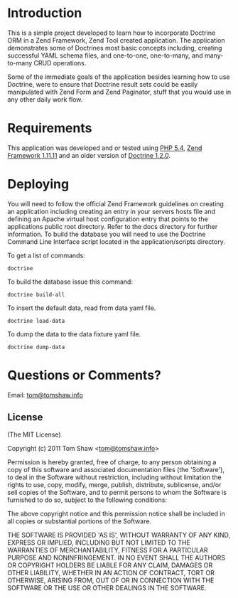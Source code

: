# Introduction

This is a simple project developed to learn how to incorporate Doctrine ORM in a Zend Framework, Zend Tool created application. The application demonstrates some of Doctrines most basic concepts including, creating successful YAML schema files, and one-to-one, one-to-many, and many-to-many CRUD operations.

Some of the immediate goals of the application besides learning how to use Doctrine, were to ensure that Doctrine result sets could be easily manipulated with Zend Form and Zend Paginator, stuff that you would use in any other daily work flow. 

# Requirements

This application was developed and or tested using [PHP 5.4](http://www.php.net), [Zend Framework 1.11.11](http://framework.zend.com) and an older version of [Doctrine 1.2.0](http://www.doctrine-project.org/). 

# Deploying

You will need to follow the official Zend Framework guidelines on creating an application including creating an entry in your servers hosts file and defining an Apache virtual host configuration entry that points to the applications public root directory. Refer to the docs directory for further information. To build the database you will need to use the Doctrine Command Line Interface script located in the application/scripts directory.

  To get a list of commands:
  
    doctrine
    
  To build the database issue this command:
    
    doctrine build-all
    
  To insert the default data, read from data yaml file.
    
    doctrine load-data
    
  To dump the data to the data fixture yaml file.
    
    doctrine dump-data
    
# Questions or Comments?

Email: tom@tomshaw.info

## License 

(The MIT License)

Copyright (c) 2011 Tom Shaw &lt;tom@tomshaw.info&gt;

Permission is hereby granted, free of charge, to any person obtaining
a copy of this software and associated documentation files (the
'Software'), to deal in the Software without restriction, including
without limitation the rights to use, copy, modify, merge, publish,
distribute, sublicense, and/or sell copies of the Software, and to
permit persons to whom the Software is furnished to do so, subject to
the following conditions:

The above copyright notice and this permission notice shall be
included in all copies or substantial portions of the Software.

THE SOFTWARE IS PROVIDED 'AS IS', WITHOUT WARRANTY OF ANY KIND,
EXPRESS OR IMPLIED, INCLUDING BUT NOT LIMITED TO THE WARRANTIES OF
MERCHANTABILITY, FITNESS FOR A PARTICULAR PURPOSE AND NONINFRINGEMENT.
IN NO EVENT SHALL THE AUTHORS OR COPYRIGHT HOLDERS BE LIABLE FOR ANY
CLAIM, DAMAGES OR OTHER LIABILITY, WHETHER IN AN ACTION OF CONTRACT,
TORT OR OTHERWISE, ARISING FROM, OUT OF OR IN CONNECTION WITH THE
SOFTWARE OR THE USE OR OTHER DEALINGS IN THE SOFTWARE.